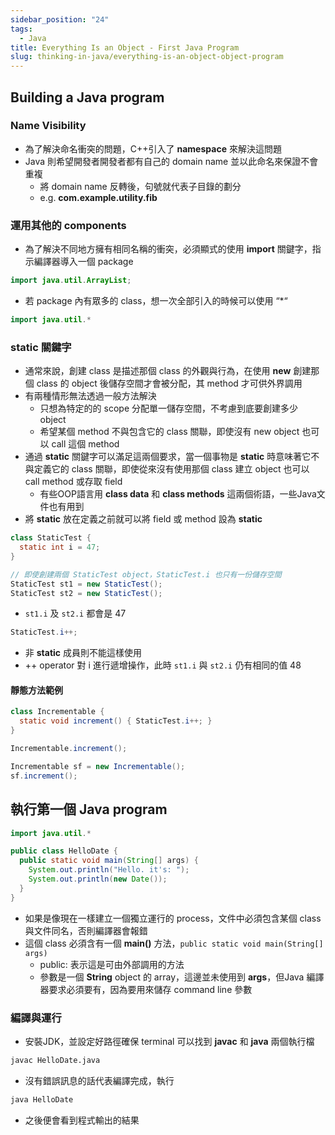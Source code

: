 ```yaml
---
sidebar_position: "24"
tags:
  - Java
title: Everything Is an Object - First Java Program
slug: thinking-in-java/everything-is-an-object-object-program
---
```

## Building a Java program

### Name Visibility
- 為了解決命名衝突的問題，C++引入了 **namespace** 來解決這問題
- Java 則希望開發者開發者都有自己的 domain name 並以此命名來保證不會重複
    - 將 domain name 反轉後，句號就代表子目錄的劃分
    - e.g. **com.example.utility.fib**
### 運用其他的 components

- 為了解決不同地方擁有相同名稱的衝突，必須顯式的使用 **import** 關鍵字，指示編譯器導入一個 package
```java
import java.util.ArrayList;
```

- 若 package 內有眾多的 class，想一次全部引入的時候可以使用 “*“    
```java
import java.util.*
```

### static 關鍵字
- 通常來說，創建 class 是描述那個 class 的外觀與行為，在使用 **new** 創建那個 class 的 object 後儲存空間才會被分配，其 method 才可供外界調用
- 有兩種情形無法透過一般方法解決
    - 只想為特定的的 scope 分配單一儲存空間，不考慮到底要創建多少 object
    - 希望某個 method 不與包含它的 class 關聯，即使沒有 new object 也可以 call 這個 method
- 通過 **static** 關鍵字可以滿足這兩個要求，當一個事物是 **static** 時意味著它不與定義它的 class 關聯，即使從來沒有使用那個 class 建立 object 也可以 call method 或存取 field
    - 有些OOP語言用 **class data** 和 **class methods** 這兩個術語，一些Java文件也有用到
- 將 **static** 放在定義之前就可以將 field 或 method 設為 **static**

```java
class StaticTest {
  static int i = 47;
}

// 即使創建兩個 StaticTest object，StaticTest.i 也只有一份儲存空間
StaticTest st1 = new StaticTest();
StaticTest st2 = new StaticTest();
```
- `st1.i` 及 `st2.i` 都會是 47

```java
StaticTest.i++;
```
- 非 **static** 成員則不能這樣使用
- ++ operator 對 i 進行遞增操作，此時 `st1.i` 與 `st2.i` 仍有相同的值 48

#### 靜態方法範例

```java
class Incrementable {
  static void increment() { StaticTest.i++; }
}

Incrementable.increment();

Incrementable sf = new Incrementable();
sf.increment();
```

## 執行第一個 Java program

```java
import java.util.*

public class HelloDate {
  public static void main(String[] args) {
    System.out.println("Hello. it's: ");
    System.out.println(new Date());
  }
}
```
- 如果是像現在一樣建立一個獨立運行的 process，文件中必須包含某個 class 與文件同名，否則編譯器會報錯
- 這個 class 必須含有一個 **main()** 方法，`public static void main(String[] args)`
    - public: 表示這是可由外部調用的方法
    - 參數是一個 **String** object 的 array，這邊並未使用到 **args**，但Java 編譯器要求必須要有，因為要用來儲存 command line 參數
### 編譯與運行

- 安裝JDK，並設定好路徑確保 terminal 可以找到 **javac** 和 **java** 兩個執行檔
```bash
javac HelloDate.java
```

- 沒有錯誤訊息的話代表編譯完成，執行
```bash
java HelloDate
```
- 之後便會看到程式輸出的結果